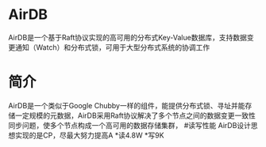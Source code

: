 # AirDB
AirDB是一个基于Raft协议实现的高可用的分布式Key-Value数据库，支持数据变更通知（Watch）和分布式锁，可用于大型分布式系统的协调工作
# 简介
AirDB是一个类似于Google Chubby一样的组件，能提供分布式锁、寻址并能存储一定规模的元数据，AirDB采用Raft协议解决了多个节点之间的数据变更一致性同步问题，使多个节点构成一个高可用的数据存储集群，
#读写性能
AirDB设计思想实现的是CP，尽最大努力提高A
*读4.8W 
*写9K


